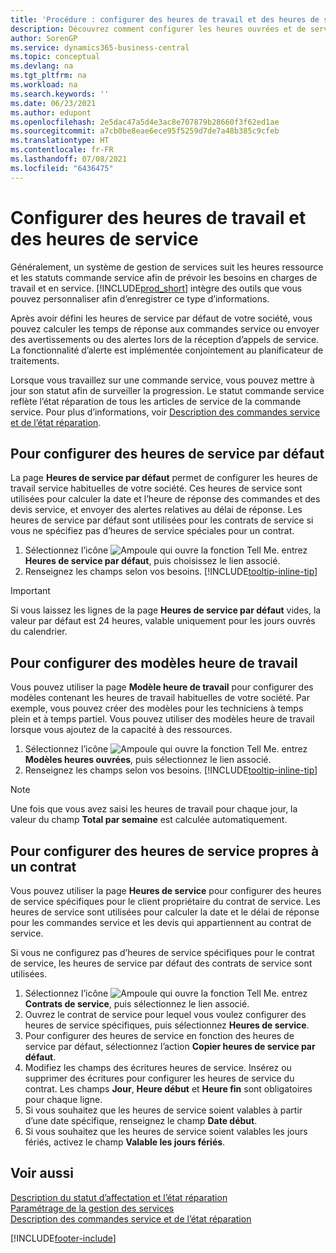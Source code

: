 ```yaml
---
title: 'Procédure : configurer des heures de travail et des heures de service'
description: Découvrez comment configurer les heures ouvrées et de service pour calculer la date et le délai de réponse pour les commandes service et les devis.
author: SorenGP
ms.service: dynamics365-business-central
ms.topic: conceptual
ms.devlang: na
ms.tgt_pltfrm: na
ms.workload: na
ms.search.keywords: ''
ms.date: 06/23/2021
ms.author: edupont
ms.openlocfilehash: 2e5dac47a5d4e3ac8e707879b28660f3f62ed1ae
ms.sourcegitcommit: a7cb0be8eae6ece95f5259d7de7a48b385c9cfeb
ms.translationtype: HT
ms.contentlocale: fr-FR
ms.lasthandoff: 07/08/2021
ms.locfileid: "6436475"
---
```

# <a name="set-up-work-hours-and-service-hours"></a>Configurer des heures de travail et des heures de service
Généralement, un système de gestion de services suit les heures ressource et les statuts commande service afin de prévoir les besoins en charges de travail et en service. [!INCLUDE[prod_short](includes/prod_short.md)] intègre des outils que vous pouvez personnaliser afin d’enregistrer ce type d’informations.  
  
Après avoir défini les heures de service par défaut de votre société, vous pouvez calculer les temps de réponse aux commandes service ou envoyer des avertissements ou des alertes lors de la réception d’appels de service. La fonctionnalité d’alerte est implémentée conjointement au planificateur de traitements.   
  
Lorsque vous travaillez sur une commande service, vous pouvez mettre à jour son statut afin de surveiller la progression. Le statut commande service reflète l’état réparation de tous les articles de service de la commande service. Pour plus d’informations, voir [Description des commandes service et de l’état réparation](service-order-repair-status.md). 

## <a name="to-set-up-default-service-hours"></a>Pour configurer des heures de service par défaut  
La page **Heures de service par défaut** permet de configurer les heures de travail service habituelles de votre société. Ces heures de service sont utilisées pour calculer la date et l’heure de réponse des commandes et des devis service, et envoyer des alertes relatives au délai de réponse. Les heures de service par défaut sont utilisées pour les contrats de service si vous ne spécifiez pas d’heures de service spéciales pour un contrat.  
  
1. Sélectionnez l’icône ![Ampoule qui ouvre la fonction Tell Me.](media/ui-search/search_small.png "Dites-moi ce que vous voulez faire") entrez **Heures de service par défaut**, puis choisissez le lien associé.  
2. Renseignez les champs selon vos besoins. [!INCLUDE[tooltip-inline-tip](includes/tooltip-inline-tip_md.md)]  
  
> [!IMPORTANT]  
>  Si vous laissez les lignes de la page **Heures de service par défaut** vides, la valeur par défaut est 24 heures, valable uniquement pour les jours ouvrés du calendrier.  
  
## <a name="to-set-up-work-hour-templates"></a>Pour configurer des modèles heure de travail
Vous pouvez utiliser la page **Modèle heure de travail** pour configurer des modèles contenant les heures de travail habituelles de votre société. Par exemple, vous pouvez créer des modèles pour les techniciens à temps plein et à temps partiel. Vous pouvez utiliser des modèles heure de travail lorsque vous ajoutez de la capacité à des ressources.  
  
1. Sélectionnez l’icône ![Ampoule qui ouvre la fonction Tell Me.](media/ui-search/search_small.png "Dites-moi ce que vous voulez faire") entrez **Modèles heures ouvrées**, puis sélectionnez le lien associé.  
2. Renseignez les champs selon vos besoins. [!INCLUDE[tooltip-inline-tip](includes/tooltip-inline-tip_md.md)]  
  
> [!Note]
> Une fois que vous avez saisi les heures de travail pour chaque jour, la valeur du champ **Total par semaine** est calculée automatiquement.  

## <a name="to-set-up-contract-specific-service-hours"></a>Pour configurer des heures de service propres à un contrat  
Vous pouvez utiliser la page **Heures de service** pour configurer des heures de service spécifiques pour le client propriétaire du contrat de service. Les heures de service sont utilisées pour calculer la date et le délai de réponse pour les commandes service et les devis qui appartiennent au contrat de service.  
  
Si vous ne configurez pas d’heures de service spécifiques pour le contrat de service, les heures de service par défaut des contrats de service sont utilisées.  
  
1. Sélectionnez l’icône ![Ampoule qui ouvre la fonction Tell Me.](media/ui-search/search_small.png "Dites-moi ce que vous voulez faire") entrez **Contrats de service**, puis sélectionnez le lien associé.  
2. Ouvrez le contrat de service pour lequel vous voulez configurer des heures de service spécifiques, puis sélectionnez **Heures de service**.  
4. Pour configurer des heures de service en fonction des heures de service par défaut, sélectionnez l’action **Copier heures de service par défaut**.  
5. Modifiez les champs des écritures heures de service. Insérez ou supprimer des écritures pour configurer les heures de service du contrat. Les champs **Jour**, **Heure début** et **Heure fin** sont obligatoires pour chaque ligne.  
6. Si vous souhaitez que les heures de service soient valables à partir d’une date spécifique, renseignez le champ **Date début**.  
7. Si vous souhaitez que les heures de service soient valables les jours fériés, activez le champ **Valable les jours fériés**.  

## <a name="see-also"></a>Voir aussi  
[Description du statut d’affectation et l’état réparation](service-allocation-status-and-repair-status.md)  
[Paramétrage de la gestion des services](service-setup-service.md)  
[Description des commandes service et de l’état réparation](service-order-repair-status.md)  


[!INCLUDE[footer-include](includes/footer-banner.md)]